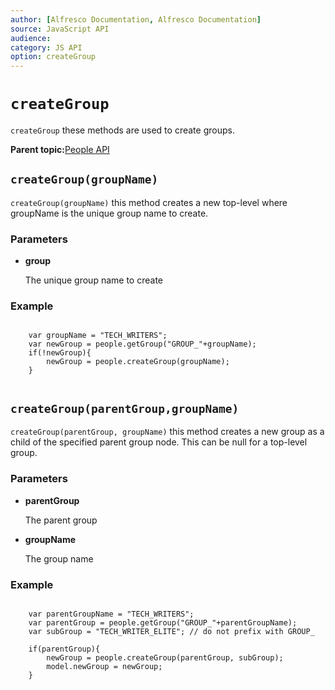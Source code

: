 ```yaml
---
author: [Alfresco Documentation, Alfresco Documentation]
source: JavaScript API
audience: 
category: JS API
option: createGroup
---
```


# `createGroup`

`createGroup` these methods are used to create groups.

**Parent topic:**[People API](../references/API-JS-People.md)

## `createGroup(groupName)`

`createGroup(groupName)` this method creates a new top-level where groupName is the unique group name to create.

### Parameters

-   **group**

    The unique group name to create


### Example

```

    var groupName = "TECH_WRITERS";
    var newGroup = people.getGroup("GROUP_"+groupName);
    if(!newGroup){
        newGroup = people.createGroup(groupName);
    }          
        
```

## `createGroup(parentGroup,groupName)`

`createGroup(parentGroup, groupName)` this method creates a new group as a child of the specified parent group node. This can be null for a top-level group.

### Parameters

-   **parentGroup**

    The parent group

-   **groupName**

    The group name


### Example

```

    var parentGroupName = "TECH_WRITERS";
    var parentGroup = people.getGroup("GROUP_"+parentGroupName);
    var subGroup = "TECH_WRITER_ELITE"; // do not prefix with GROUP_
    
    if(parentGroup){
        newGroup = people.createGroup(parentGroup, subGroup);
        model.newGroup = newGroup;
    }
        
```

